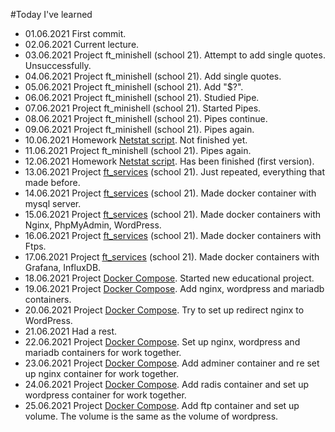 #Today I've learned

- 01.06.2021 First commit.
- 02.06.2021 Current lecture.
- 03.06.2021 Project ft_minishell (school 21). Attempt to add single quotes. Unsuccessfully.
- 04.06.2021 Project ft_minishell (school 21). Add single quotes.
- 05.06.2021 Project ft_minishell (school 21). Add "$?".
- 06.06.2021 Project ft_minishell (school 21). Studied Pipe.
- 07.06.2021 Project ft_minishell (school 21). Started Pipes.
- 08.06.2021 Project ft_minishell (school 21). Pipes continue.
- 09.06.2021 Project ft_minishell (school 21). Pipes again.
- 10.06.2021 Homework [Netstat script](https://github.com/sevod/AndersenDevOps/tree/main/netstat_script). Not finished yet.
- 11.06.2021 Project ft_minishell (school 21). Pipes again.
- 12.06.2021 Homework [Netstat script](https://github.com/sevod/AndersenDevOps/tree/main/netstat_script). Has been finished (first version).
- 13.06.2021 Project [ft_services](https://github.com/sevod/Kubernetes) (school 21). Just repeated, everything that made before.
- 14.06.2021 Project [ft_services](https://github.com/sevod/Kubernetes) (school 21). Made docker container with mysql server.
- 15.06.2021 Project [ft_services](https://github.com/sevod/Kubernetes) (school 21). Made docker containers with Nginx, PhpMyAdmin, WordPress.
- 16.06.2021 Project [ft_services](https://github.com/sevod/Kubernetes) (school 21). Made docker containers with Ftps.
- 17.06.2021 Project [ft_services](https://github.com/sevod/Kubernetes) (school 21). Made docker containers with Grafana, InfluxDB.
- 18.06.2021 Project [Docker Compose](https://github.com/sevod/DockerCompose). Started new educational project. 
- 19.06.2021 Project [Docker Compose](https://github.com/sevod/DockerCompose). Add nginx, wordpress and mariadb containers.
- 20.06.2021 Project [Docker Compose](https://github.com/sevod/DockerCompose). Try to set up redirect nginx to WordPress.
- 21.06.2021 Had a rest.
- 22.06.2021 Project [Docker Compose](https://github.com/sevod/DockerCompose). Set up nginx, wordpress and mariadb containers for work together.
- 23.06.2021 Project [Docker Compose](https://github.com/sevod/DockerCompose). Add adminer container and re set up nginx container for work together.
- 24.06.2021 Project [Docker Compose](https://github.com/sevod/DockerCompose). Add radis container and set up wordpress container for work together.
- 25.06.2021 Project [Docker Compose](https://github.com/sevod/DockerCompose). Add ftp container and set up volume. The volume is the same as the volume of wordpress.
